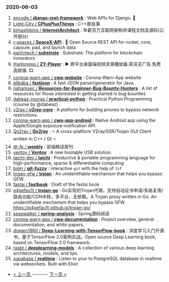 ### 2020-06-03 
1. [
        encode /
**django-rest-framework**](https://github.com/encode/django-rest-framework) : Web APIs for Django. 🎸
1. [
        Light-City /
**CPlusPlusThings**](https://github.com/Light-City/CPlusPlusThings) : C++那些事
1. [
        bjmashibing /
**InternetArchitect**](https://github.com/bjmashibing/InternetArchitect) : 年薪百万互联网架构师课程文档及源码(公开部分)
1. [
        r-spacex /
**SpaceX-API**](https://github.com/r-spacex/SpaceX-API) : 🚀 Open Source REST API for rocket, core, capsule, pad, and launch data
1. [
        paritytech /
**substrate**](https://github.com/paritytech/substrate) : Substrate: The platform for blockchain innovators
1. [
        Hunlongyu /
**ZY-Player**](https://github.com/Hunlongyu/ZY-Player) : ▶️ 跨平台桌面端视频资源播放器.简洁无广告.免费高颜值. 🎞
1. [
        corona-warn-app /
**cwa-website**](https://github.com/corona-warn-app/cwa-website) : Corona-Warn-App website
1. [
        alibaba /
**fastjson**](https://github.com/alibaba/fastjson) : A fast JSON parser/generator for Java.
1. [
        nahamsec /
**Resources-for-Beginner-Bug-Bounty-Hunters**](https://github.com/nahamsec/Resources-for-Beginner-Bug-Bounty-Hunters) : A list of resources for those interested in getting started in bug bounties
1. [
        dabeaz-course /
**practical-python**](https://github.com/dabeaz-course/practical-python) : Practical Python Programming (course by @dabeaz)
1. [
        v2ray /
**v2ray-core**](https://github.com/v2ray/v2ray-core) : A platform for building proxies to bypass network restrictions.
1. [
        corona-warn-app /
**cwa-app-android**](https://github.com/corona-warn-app/cwa-app-android) : Native Android app using the Apple/Google exposure notification API.
1. [
        Qv2ray /
**Qv2ray**](https://github.com/Qv2ray/Qv2ray) : ⭐ A cross-platform V2ray/SSR/Trojan GUI Client written in C++ / Qt ⭐
1. [
        dt-fe /
**weekly**](https://github.com/dt-fe/weekly) : 前端精读周刊
1. [
        ventoy /
**Ventoy**](https://github.com/ventoy/Ventoy) : A new bootable USB solution.
1. [
        taichi-dev /
**taichi**](https://github.com/taichi-dev/taichi) : Productive & portable programming language for high-performance, sparse & differentiable computing
1. [
        bigH /
**git-fuzzy**](https://github.com/bigH/git-fuzzy) : interactive `git` with the help of `fzf`
1. [
        trojan-gfw /
**trojan**](https://github.com/trojan-gfw/trojan) : An unidentifiable mechanism that helps you bypass GFW.
1. [
        fastai /
**fastbook**](https://github.com/fastai/fastbook) : Draft of the fastai book
1. [
        p4gefau1t /
**trojan-go**](https://github.com/p4gefau1t/trojan-go) : Go实现的Trojan代理，支持自动证书申请/多路复用/路由功能/CDN中转，多平台，无依赖。A Trojan proxy written in Go. An unidentifiable mechanism that helps you bypass GFW. https://p4gefau1t.github.io/trojan-go/
1. [
        seaswalker /
**spring-analysis**](https://github.com/seaswalker/spring-analysis) : Spring源码阅读
1. [
        corona-warn-app /
**cwa-documentation**](https://github.com/corona-warn-app/cwa-documentation) : Project overview, general documentation, and white papers.
1. [
        dragen1860 /
**Deep-Learning-with-TensorFlow-book**](https://github.com/dragen1860/Deep-Learning-with-TensorFlow-book) : 深度学习入门开源书，基于TensorFlow 2.0案例实战。Open source Deep Learning book, based on TensorFlow 2.0 framework.
1. [
        rasbt /
**deeplearning-models**](https://github.com/rasbt/deeplearning-models) : A collection of various deep learning architectures, models, and tips
1. [
        supabase /
**realtime**](https://github.com/supabase/realtime) : Listen to your to PostgreSQL database in realtime via websockets. Built with Elixir. 

- [ < 上一页 ](https://github.com/able8/github-trending-daily-record/blob/master/2020-06-02.md) -------- [ 下一页 > ](https://github.com/able8/github-trending-daily-record/blob/master/2020-06-04.md)